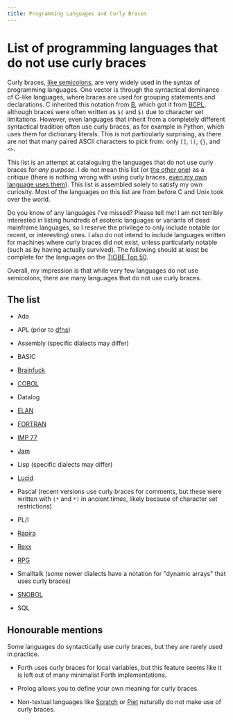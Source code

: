 ```yaml
---
title: Programming Languages and Curly Braces
---
```


List of programming languages that do not use curly braces
===

Curly braces, [like semicolons](semicolons.html), are very widely used
in the syntax of programming languages.  One vector is through the
syntactical dominance of C-like languages, where braces are used for
grouping statements and declarations.  C inherited this notation from
[B](https://en.wikipedia.org/wiki/B_(programming_language)), which got
it from [BCPL](https://en.wikipedia.org/wiki/BCPL), although braces
were often written as `$(` and `$)` due to character set limitations.
However, even languages that inherit from a completely different
syntactical tradition often use curly braces, as for example in
Python, which uses them for dictionary literals.  This is not
particularly surprising, as there are not that many paired ASCII
characters to pick from: only `[]`, `()`, `{}`, and `<>`.

This list is an attempt at cataloguing the languages that do not use
curly braces for *any purpose*.  I do not mean this list (or [the
other one](semicolons.html)) as a critique (there is nothing wrong
with using curly braces, [even my own language uses
them](https://futhark-lang.org)).  This list is assembled solely to
satisfy my own curiosity.  Most of the languages on this list are from
before C and Unix took over the world.

Do you know of any languages I've missed?  Please tell me!  I am not
terribly interested in listing hundreds of esoteric languages or
variants of dead mainframe languages, so I reserve the privilege to
only include notable (or recent, or interesting) ones.  I also do not
intend to include languages written for machines where curly braces
did not exist, unless particularly notable (such as by having actually
survived).  The following should at least be complete for the
languages on the [TIOBE Top 50](https://www.tiobe.com/tiobe-index/).

Overall, my impression is that while very few languages do not use
semicolons, there are many languages that do not use curly braces.

The list
---

  * Ada

  * APL (prior to [dfns](https://dfns.dyalog.com/))

  * Assembly (specific dialects may differ)

  * BASIC

  * [Brainfuck](https://esolangs.org/wiki/Brainfuck)

  * [COBOL](https://en.wikipedia.org/wiki/COBOL)

  * Datalog

  * [ELAN](../files/Elan_1.7.pdf)

  * [FORTRAN](http://www.math-cs.gordon.edu/courses/cs323/FORTRAN/fortran.html)

  * [IMP 77](https://web.archive.org/web/20050529121643/http://imp.nb-info.co.uk/imp77.pdf)

  * [Jam](../files/Jam_1.1.pdf)

  * Lisp (specific dialects may differ)

  * [Lucid](https://en.wikipedia.org/wiki/Lucid_(programming_language))

  * Pascal (recent versions use curly braces for comments, but these
    were written with `(*` and `*)` in ancient times, likely because
    of character set restrictions)

  * PL/I

  * [Rapira](https://en.wikipedia.org/wiki/Rapira)

  * [Rexx](https://en.wikipedia.org/wiki/Rexx)

  * [RPG](https://en.wikipedia.org/wiki/IBM_RPG)

  * Smalltalk (some newer dialects have a notation for "dynamic
    arrays" that uses curly braces)

  * [SNOBOL](https://en.wikipedia.org/wiki/SNOBOL)

  * SQL

Honourable mentions
---

Some languages do syntactically use curly braces, but they are rarely
used in practice.

  * Forth uses curly braces for local variables, but this feature
    seems like it is left out of many minimalist Forth
    implementations.

  * Prolog allows you to define your own meaning for curly braces.

  * Non-textual languages like [Scratch](https://scratch.mit.edu/) or
    [Piet](http://www.dangermouse.net/esoteric/piet.html) naturally do
    not make use of curly braces.
